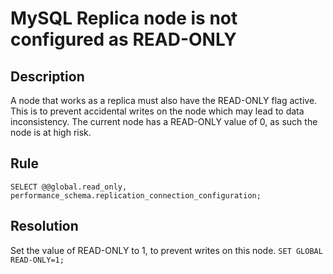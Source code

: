 # MySQL Replica node is not configured as READ-ONLY

## Description
A node that works as a replica must also have the READ-ONLY flag active. This is to prevent accidental writes on the node which may lead to data inconsistency.
The current node has a READ-ONLY value of 0, as such the node is at high risk.



## Rule
`SELECT @@global.read_only, performance_schema.replication_connection_configuration;`


## Resolution
Set the value of READ-ONLY to 1, to prevent writes on this node.
`SET GLOBAL READ-ONLY=1;`
